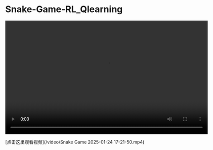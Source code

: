# Snake-Game-RL_Qlearning

<video width="640" height="360" controls>
  <source src="./video/Snake Game 2025-01-24 17-21-50.mp4" type="video/mp4">
  <source src="./video/Snake Game 2025-01-24 17-21-50.mp4" type="video/webm">
  Your browser does not support the video tag.
</video>

[点击这里观看视频](/video/Snake Game 2025-01-24 17-21-50.mp4)

